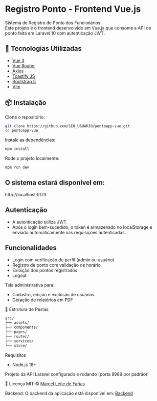 # Registro Ponto - Frontend Vue.js

Sistema de Registro de Ponto dos Funcionários  
Este projeto é o frontend desenvolvido em Vue.js que consome a API de ponto feita em Laravel 10 com autenticação JWT.

## 🚀 Tecnologias Utilizadas

- [Vue 3](https://vuejs.org/)
- [Vue Router](https://router.vuejs.org/)
- [Axios](https://axios-http.com/)
- [Toastify JS](https://apvarun.github.io/toastify-js/)
- [Bootstrap 5](https://getbootstrap.com/)
- [Vite](https://vitejs.dev/)

## 📦 Instalação

Clone o repositório:

```bash
git clone https://github.com/SEU_USUARIO/pontoapp-vue.git
cd pontoapp-vue
```

Instale as dependências:
```bash
npm install
```

Rode o projeto localmente:
```bash
npm run dev
```

## O sistema estará disponível em:
http://localhost:5173

## Autenticação
* A autenticação utiliza JWT.
* Após o login bem-sucedido, o token é armazenado no localStorage e enviado automaticamente nas requisições autenticadas.

## Funcionalidades
* Login com verificação de perfil (admin ou usuário)
* Registro de ponto com validação de horário
* Exibição dos pontos registrados
* Logout
  
Tela administrativa para:
* Cadastro, edição e exclusão de usuários
* Geração de relatórios em PDF

📁 Estrutura de Pastas
```bash
src/
├── assets/
├── components/
├── pages/
├── router/
├── services/
└── store/
```

Requisitos
* Node.js 18+

Projeto da API Laravel configurado e rodando (porta 8989 por padrão)

📄 Licença
MIT © [Marcel Leite de Farias](https://github.com/ElMarcelFarias)

Backend:
O backend da aplicação está disponível em:
[Backend](https://github.com/SEU_USUARIO/pontoapi-laravel10)


